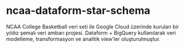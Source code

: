 # ncaa-dataform-star-schema
NCAA College Basketball veri seti ile Google Cloud üzerinde kurulan bir yıldız şemalı veri ambarı projesi. Dataform + BigQuery kullanılarak veri modelleme, transformasyon ve analitik view’ler oluşturulmuştur.
